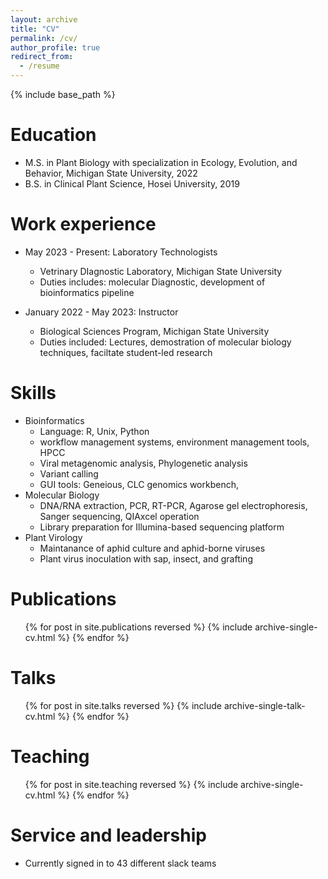 ```yaml
---
layout: archive
title: "CV"
permalink: /cv/
author_profile: true
redirect_from:
  - /resume
---
```


{% include base_path %}

Education
======
* M.S. in Plant Biology with specialization in Ecology, Evolution, and Behavior, Michigan State University, 2022
* B.S. in Clinical Plant Science, Hosei University, 2019

Work experience
======
* May 2023 - Present: Laboratory Technologists
  * Vetrinary DIagnostic Laboratory, Michigan State University
  * Duties includes: molecular Diagnostic, development of bioinformatics pipeline
    
* January 2022 - May 2023: Instructor
  * Biological Sciences Program, Michigan State University
  * Duties included: Lectures, demostration of molecular biology techniques, faciltate student-led research

  
Skills
======
* Bioinformatics
  * Language: R, Unix, Python
  * workflow management systems, environment management tools, HPCC
  * Viral metagenomic analysis, Phylogenetic analysis
  * Variant calling
  * GUI tools: Geneious, CLC genomics workbench, 
* Molecular Biology
  * DNA/RNA extraction, PCR, RT-PCR, Agarose gel electrophoresis, Sanger sequencing, QIAxcel operation
  * Library preparation for Illumina-based sequencing platform
* Plant Virology
  * Maintanance of aphid culture and aphid-borne viruses
  * Plant virus inoculation with sap, insect, and grafting

Publications
======
  <ul>{% for post in site.publications reversed %}
    {% include archive-single-cv.html %}
  {% endfor %}</ul>
  
Talks
======
  <ul>{% for post in site.talks reversed %}
    {% include archive-single-talk-cv.html  %}
  {% endfor %}</ul>
  
Teaching
======
  <ul>{% for post in site.teaching reversed %}
    {% include archive-single-cv.html %}
  {% endfor %}</ul>
  
Service and leadership
======
* Currently signed in to 43 different slack teams
